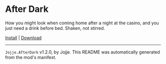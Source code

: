 # After Dark

How you might look when coming home after a night at the casino, and you just need a drink before bed. Shaken, not stirred.

[Install](https://hitman-resources.netlify.app/smf-install-link/https://github.com/JojjeE/h3-after-dark/releases/latest/download/mod.framework.zip) | [Download](https://github.com/JojjeE/h3-after-dark/releases/latest/download/mod.framework.zip)

---

`Jojje.AfterDark` v1.2.0, by Jojje. This README was automatically generated from the mod's manifest.

